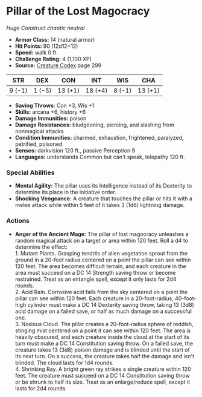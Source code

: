 # Pillar of the Lost Magocracy

*Huge* *Construct* *chaotic neutral*

- **Armor Class:** 14 (natural armor)
- **Hit Points:** 90 (12d12+12)
- **Speed:** walk 0 ft.
- **Challenge Rating:** 4 (1,100 XP)
- **Source:** [Creature Codex](https://koboldpress.com/kpstore/product/creature-codex-for-5th-edition-dnd) page 299

| STR | DEX | CON | INT | WIS | CHA |
| --- | --- | --- | --- | --- | --- |
| 9 (-1) | 1 (-5) | 13 (+1) | 18 (+4) | 8 (-1) | 13 (+1) |

- **Saving Throws**: Con +3, Wis +1
- **Skills:** arcana +6, history +6
- **Damage Immunities:** poison
- **Damage Resistances:** bludgeoning, piercing, and slashing from nonmagical attacks
- **Condition Immunities:** charmed, exhaustion, frightened, paralyzed, petrified, poisoned
- **Senses:** darkvision 120 ft., passive Perception 9
- **Languages:** understands Common but can't speak, telepathy 120 ft.
### Special Abilities
- **Mental Agility:** The pillar uses its Intelligence instead of its Dexterity to determine its place in the initiative order.
- **Shocking Vengeance:** A creature that touches the pillar or hits it with a melee attack while within 5 feet of it takes 3 (1d6) lightning damage.
### Actions
- **Anger of the Ancient Mage:** The pillar of lost magocracy unleashes a random magical attack on a target or area within 120 feet. Roll a d4 to determine the effect:<br>1. Mutant Plants. Grasping tendrils of alien vegetation sprout from the ground in a 20-foot radius centered on a point the pillar can see within 120 feet. The area becomes difficult terrain, and each creature in the area must succeed on a DC 14 Strength saving throw or become restrained. Treat as an entangle spell, except it only lasts for 2d4 rounds.<br>2. Acid Rain. Corrosive acid falls from the sky centered on a point the pillar can see within 120 feet. Each creature in a 20-foot-radius, 40-foot-high cylinder must make a DC 14 Dexterity saving throw, taking 13 (3d8) acid damage on a failed save, or half as much damage on a successful one.<br>3. Noxious Cloud. The pillar creates a 20-foot-radius sphere of reddish, stinging mist centered on a point it can see within 120 feet. The area is heavily obscured, and each creature inside the cloud at the start of its turn must make a DC 14 Constitution saving throw. On a failed save, the creature takes 13 (3d8) poison damage and is blinded until the start of its next turn. On a success, the creature takes half the damage and isn't blinded. The cloud lasts for 1d4 rounds.<br>4. Shrinking Ray. A bright green ray strikes a single creature within 120 feet. The creature must succeed on a DC 14 Constitution saving throw or be shrunk to half its size. Treat as an enlarge/reduce spell, except it lasts for 2d4 rounds.


